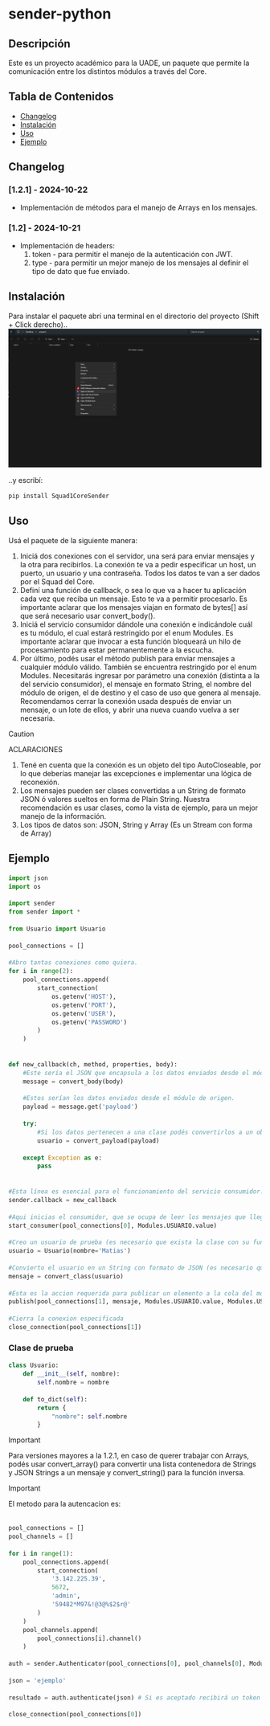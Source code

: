 # sender-python

## Descripción
Este es un proyecto académico para la UADE, un paquete que permite la comunicación entre los distintos módulos a través del Core.

## Tabla de Contenidos
- [Changelog](#changelog)
- [Instalación](#instalación)
- [Uso](#uso)
- [Ejemplo](#ejemplo)

## Changelog

### [1.2.1] - 2024-10-22
- Implementación de métodos para el manejo de Arrays en los mensajes.

### [1.2] - 2024-10-21
- Implementación de headers:
    1. token - para permitir el manejo de la autenticación con JWT.
    2. type - para permitir un mejor manejo de los mensajes al definir el tipo de dato que fue enviado.

## Instalación
Para instalar el paquete abrí una terminal en el directorio del proyecto (Shift + Click derecho)..
![Paso 1](images/1.png)

..y escribí:
```bash
pip install Squad1CoreSender
```

## Uso
Usá el paquete de la siguiente manera:
1. Iniciá dos conexiones con el servidor, una será para enviar mensajes y la otra para recibirlos. 
La conexión te va a pedir especificar un host, un puerto, un usuario y una contraseña. Todos los datos te van a ser dados por el Squad del Core.
2. Definí una función de callback, o sea lo que va a hacer tu aplicación cada vez que reciba un mensaje. Esto te va a permitir procesarlo.
Es importante aclarar que los mensajes viajan en formato de bytes[] así que será necesario usar convert_body().
3. Iniciá el servicio consumidor dándole una conexión e indicándole cuál es tu módulo, el cual estará restringido por el enum Modules.
Es importante aclarar que invocar a esta función bloqueará un hilo de procesamiento para estar permanentemente a la escucha.
4. Por último, podés usar el método publish para enviar mensajes a cualquier módulo válido. También se encuentra restringido por el enum Modules.
Necesitarás ingresar por parámetro una conexión (distinta a la del servicio consumidor), el mensaje en formato String, el nombre del módulo de origen, el de destino y el caso de uso que genera al mensaje.
Recomendamos cerrar la conexión usada después de enviar un mensaje, o un lote de ellos, y abrir una nueva cuando vuelva a ser necesaria.


> [!CAUTION]
> ACLARACIONES
> 1. Tené en cuenta que la conexión es un objeto del tipo AutoCloseable, por lo que deberías manejar las excepciones e implementar una lógica de reconexión.
> 2. Los mensajes pueden ser clases convertidas a un String de formato JSON ó valores sueltos en forma de Plain String. Nuestra recomendación es usar clases, como la vista de ejemplo, para un mejor manejo de la información.
> 3. Los tipos de datos son: JSON, String y Array (Es un Stream con forma de Array)



## Ejemplo
```Python
import json
import os

import sender
from sender import *

from Usuario import Usuario

pool_connections = []

#Abro tantas conexiones como quiera.
for i in range(2):
    pool_connections.append(
        start_connection(
            os.getenv('HOST'),
            os.getenv('PORT'),
            os.getenv('USER'),
            os.getenv('PASSWORD')
        )
    )


def new_callback(ch, method, properties, body):
    #Este sería el JSON que encapsula a los datos enviados desde el módulo de origen.
    message = convert_body(body)

    #Estos serían los datos enviados desde el módulo de origen.
    payload = message.get('payload')

    try:
        #Si los datos pertenecen a una clase podés convertirlos a un objeto genérico de Python.
        usuario = convert_payload(payload)

    except Exception as e:
        pass


#Esta línea es esencial para el funcionamiento del servicio consumidor.
sender.callback = new_callback

#Aqui inicias el consumidor, que se ocupa de leer los mensajes que llegan y responder segun el sender.callback
start_consumer(pool_connections[0], Modules.USUARIO.value)

#Creo un usuario de prueba (es necesario que exista la clase con su función .__init__())
usuario = Usuario(nombre='Matias')

#Convierto el usuario en un String con formato de JSON (es necesario que exista la clase con su método .to_dict())
mensaje = convert_class(usuario)

#Esta es la accion requerida para publicar un elemento a la cola del modulo DESTINO publish(conexion, mensaje, origen, DESTINO, caso de uso, token JWT entregado por Gestion Interna, Tipo de dato del mensaje)
publish(pool_connections[1], mensaje, Modules.USUARIO.value, Modules.USUARIO.value, 'Prueba', token, Types.JSON)

#Cierra la conexion especificada
close_connection(pool_connections[1])

```

### Clase de prueba
```Python
class Usuario:
    def __init__(self, nombre):
        self.nombre = nombre

    def to_dict(self):
        return {
            "nombre": self.nombre
        }
```

> [!IMPORTANT]
> Para versiones mayores a la 1.2.1, en caso de querer trabajar con Arrays, podés usar convert_array() para convertir una lista contenedora de Strings y JSON Strings a un mensaje y convert_string() para la función inversa.

> [!IMPORTANT]
> El metodo para la autencacion es:
```Python

pool_connections = []
pool_channels = []

for i in range(1):
    pool_connections.append(
        start_connection(
            '3.142.225.39',
            5672,
            'admin',
            '59482*M97&!@3@%$2$r@'
        )
    )
    pool_channels.append(
        pool_connections[i].channel()
    )

auth = sender.Authenticator(pool_connections[0], pool_channels[0], Modules.USUARIO.value)

json = 'ejemplo'

resultado = auth.authenticate(json) # Si es aceptado recibirá un token como respuesta y sino un String vacío

close_connection(pool_connections[0])

```
